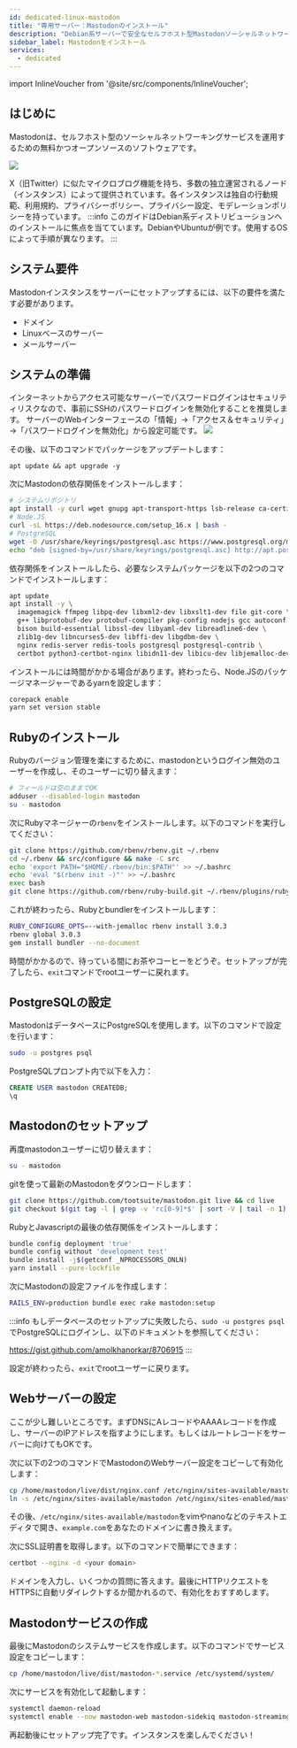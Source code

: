 ```yaml
---
id: dedicated-linux-mastodon
title: "専用サーバー：Mastodonのインストール"
description: "Debian系サーバーで安全なセルフホスト型Mastodonソーシャルネットワークをセットアップして、独立したマイクロブログを始めよう → 今すぐ詳しく見る"
sidebar_label: Mastodonをインストール
services:
  - dedicated
---
```


import InlineVoucher from '@site/src/components/InlineVoucher';

## はじめに

Mastodonは、セルフホスト型のソーシャルネットワーキングサービスを運用するための無料かつオープンソースのソフトウェアです。

![](https://screensaver01.zap-hosting.com/index.php/s/oNCpfBwLNB5f79P/preview)

X（旧Twitter）に似たマイクロブログ機能を持ち、多数の独立運営されるノード（インスタンス）によって提供されています。各インスタンスは独自の行動規範、利用規約、プライバシーポリシー、プライバシー設定、モデレーションポリシーを持っています。
:::info
このガイドはDebian系ディストリビューションへのインストールに焦点を当てています。DebianやUbuntuが例です。使用するOSによって手順が異なります。
:::

<InlineVoucher />

## システム要件
Mastodonインスタンスをサーバーにセットアップするには、以下の要件を満たす必要があります。
- ドメイン
- Linuxベースのサーバー
- メールサーバー

## システムの準備
インターネットからアクセス可能なサーバーでパスワードログインはセキュリティリスクなので、事前にSSHのパスワードログインを無効化することを推奨します。
サーバーのWebインターフェースの「情報」→「アクセス＆セキュリティ」→「パスワードログインを無効化」から設定可能です。
![](https://screensaver01.zap-hosting.com/index.php/s/k6bBoxt7HJ4jqnL/preview)

その後、以下のコマンドでパッケージをアップデートします：
```
apt update && apt upgrade -y
```

次にMastodonの依存関係をインストールします：
```bash
# システムリポジトリ
apt install -y curl wget gnupg apt-transport-https lsb-release ca-certificates
# Node.JS
curl -sL https://deb.nodesource.com/setup_16.x | bash -
# PostgreSQL
wget -O /usr/share/keyrings/postgresql.asc https://www.postgresql.org/media/keys/ACCC4CF8.asc
echo "deb [signed-by=/usr/share/keyrings/postgresql.asc] http://apt.postgresql.org/pub/repos/apt $(lsb_release -cs)-pgdg main" > /etc/apt/sources.list.d/postgresql.list
```

依存関係をインストールしたら、必要なシステムパッケージを以下の2つのコマンドでインストールします：
```bash
apt update
apt install -y \
  imagemagick ffmpeg libpq-dev libxml2-dev libxslt1-dev file git-core \
  g++ libprotobuf-dev protobuf-compiler pkg-config nodejs gcc autoconf \
  bison build-essential libssl-dev libyaml-dev libreadline6-dev \
  zlib1g-dev libncurses5-dev libffi-dev libgdbm-dev \
  nginx redis-server redis-tools postgresql postgresql-contrib \
  certbot python3-certbot-nginx libidn11-dev libicu-dev libjemalloc-dev
```
インストールには時間がかかる場合があります。終わったら、Node.JSのパッケージマネージャーであるyarnを設定します：
```bash
corepack enable
yarn set version stable
```

## Rubyのインストール
Rubyのバージョン管理を楽にするために、mastodonというログイン無効のユーザーを作成し、そのユーザーに切り替えます：
```bash
# フィールドは空のままでOK
adduser --disabled-login mastodon
su - mastodon
```

次にRubyマネージャーの`rbenv`をインストールします。以下のコマンドを実行してください：
```bash
git clone https://github.com/rbenv/rbenv.git ~/.rbenv
cd ~/.rbenv && src/configure && make -C src
echo 'export PATH="$HOME/.rbenv/bin:$PATH"' >> ~/.bashrc
echo 'eval "$(rbenv init -)"' >> ~/.bashrc
exec bash
git clone https://github.com/rbenv/ruby-build.git ~/.rbenv/plugins/ruby-build
```
これが終わったら、Rubyとbundlerをインストールします：
```bash
RUBY_CONFIGURE_OPTS=--with-jemalloc rbenv install 3.0.3
rbenv global 3.0.3
gem install bundler --no-document
```
時間がかかるので、待っている間にお茶やコーヒーをどうぞ。セットアップが完了したら、`exit`コマンドでrootユーザーに戻れます。

## PostgreSQLの設定
MastodonはデータベースにPostgreSQLを使用します。以下のコマンドで設定を行います：
```bash
sudo -u postgres psql
```

PostgreSQLプロンプト内で以下を入力：
```sql
CREATE USER mastodon CREATEDB;
\q
```

## Mastodonのセットアップ
再度mastodonユーザーに切り替えます：
```bash
su - mastodon
```
gitを使って最新のMastodonをダウンロードします：
```bash
git clone https://github.com/tootsuite/mastodon.git live && cd live
git checkout $(git tag -l | grep -v 'rc[0-9]*$' | sort -V | tail -n 1)
```
RubyとJavascriptの最後の依存関係をインストールします：
```bash
bundle config deployment 'true'
bundle config without 'development test'
bundle install -j$(getconf _NPROCESSORS_ONLN)
yarn install --pure-lockfile
```
次にMastodonの設定ファイルを作成します：
```bash
RAILS_ENV=production bundle exec rake mastodon:setup
```
:::info
もしデータベースのセットアップに失敗したら、`sudo -u postgres psql`でPostgreSQLにログインし、以下のドキュメントを参照してください：

https://gist.github.com/amolkhanorkar/8706915
:::

設定が終わったら、`exit`でrootユーザーに戻ります。

## Webサーバーの設定
ここが少し難しいところです。まずDNSにAレコードやAAAAレコードを作成し、サーバーのIPアドレスを指すようにします。もしくはルートレコードをサーバーに向けてもOKです。

次に以下の2つのコマンドでMastodonのWebサーバー設定をコピーして有効化します：
```bash
cp /home/mastodon/live/dist/nginx.conf /etc/nginx/sites-available/mastodon
ln -s /etc/nginx/sites-available/mastodon /etc/nginx/sites-enabled/mastodon
```

その後、`/etc/nginx/sites-available/mastodon`をvimやnanoなどのテキストエディタで開き、`example.com`をあなたのドメインに書き換えます。

次にSSL証明書を取得します。以下のコマンドで簡単にできます：
```bash
certbot --nginx -d <your domain>
```
ドメインを入力し、いくつかの質問に答えます。最後にHTTPリクエストをHTTPSに自動リダイレクトするか聞かれるので、有効化をおすすめします。

## Mastodonサービスの作成
最後にMastodonのシステムサービスを作成します。以下のコマンドでサービス設定をコピーします：
```sh
cp /home/mastodon/live/dist/mastodon-*.service /etc/systemd/system/
```

次にサービスを有効化して起動します：
```sh
systemctl daemon-reload
systemctl enable --now mastodon-web mastodon-sidekiq mastodon-streaming
```

再起動後にセットアップ完了です。インスタンスを楽しんでください！

<InlineVoucher />